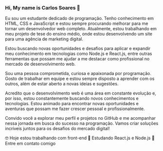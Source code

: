 ### Hi, My name is Carlos Soares 👋

Eu sou um estudante dedicado de programação. Tenho conhecimento em HTML, CSS e JavaScript e estou sempre procurando melhorar para me tornar um desenvolvedor web completo. Atualmente, estou trabalhando em meu projeto de tese do ensino médio, onde estou desenvolvendo um site para uma agência de marketing digital.

Estou buscando novas oportunidades e desafios para aplicar e expandir meu conhecimento em tecnologias como Node.js e React.js, entre outras ferramentas que possam me ajudar a me destacar como profissional no mercado de desenvolvimento web.

Sou uma pessoa comprometida, curiosa e apaixonada por programação. Gosto de trabalhar em equipe e estou sempre disposto a aprender com os outros, além de estar aberto a novas ideias e sugestões.

Acredito que o desenvolvimento web é uma área em constante evolução e, por isso, estou constantemente buscando novos conhecimentos e tecnologias. Estou animado para encontrar novas oportunidades e aventuras que possam me fazer crescer pessoal e profissionalmente.

Convido você a explorar meu perfil e projetos no GitHub e me acompanhar nessa jornada em busca do sucesso na programação. Vamos criar soluções incríveis juntos para os desafios do mercado digital!

🤓 Hoje estou trabalhando com front-end
🧐 Estudando React.js e Node.js
📧 Entre em contato comigo
